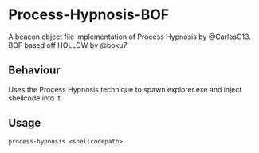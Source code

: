 <H1> Process-Hypnosis-BOF </H1>
A beacon object file implementation of Process Hypnosis by @CarlosG13.<br>
BOF based off HOLLOW by @boku7
<h2>Behaviour </h2>
Uses the Process Hypnosis technique to spawn explorer.exe and inject shellcode into it

<h2>Usage</h2>

```
process-hypnosis <shellcodepath>
```
